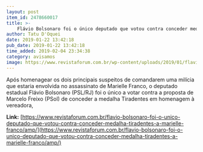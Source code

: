 ```yaml
---
layout: post
item_id: 2478660017
title: >-
    Flávio Bolsonaro foi o único deputado que votou contra conceder medalha Tiradentes a Marielle Franco
author: Tatu D'Oquei
date: 2019-01-22 13:42:18
pub_date: 2019-01-22 13:42:18
time_added: 2019-02-04 23:34:38
category: avisamos
image: https://www.revistaforum.com.br/wp-content/uploads/2019/01/flaviobolsonaromarielle.jpg
---
```


Após homenagear os dois principais suspeitos de comandarem uma milícia que estaria envolvida no assassinato de Marielle Franco, o deputado estadual Flávio Bolsonaro (PSL/RJ) foi o único a votar contra a proposta de Marcelo Freixo (PSol) de conceder a medalha Tiradentes em homenagem à vereadora,

**Link:** [https://www.revistaforum.com.br/flavio-bolsonaro-foi-o-unico-deputado-que-votou-contra-conceder-medalha-tiradentes-a-marielle-franco/amp/](https://www.revistaforum.com.br/flavio-bolsonaro-foi-o-unico-deputado-que-votou-contra-conceder-medalha-tiradentes-a-marielle-franco/amp/)


